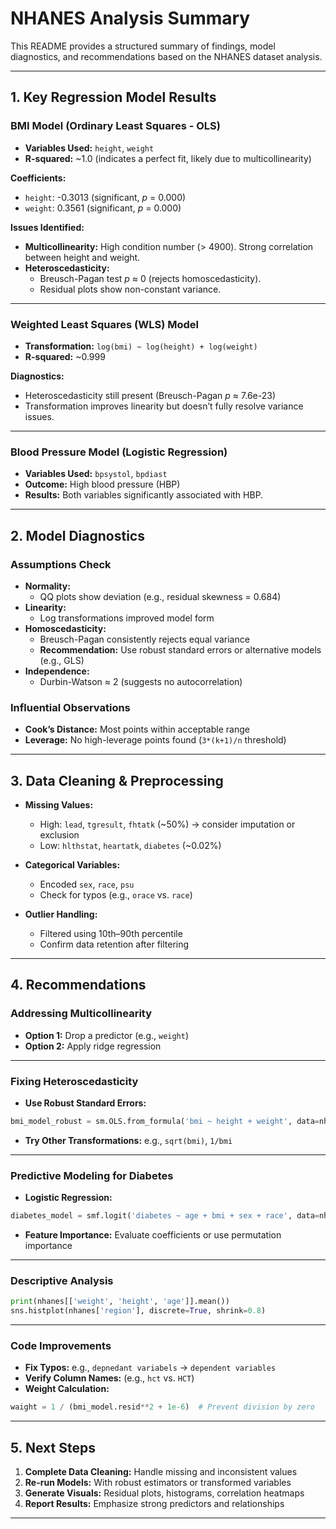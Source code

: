 # NHANES Analysis Summary

This README provides a structured summary of findings, model diagnostics, and recommendations based on the NHANES dataset analysis.

---

## 1. Key Regression Model Results

### **BMI Model (Ordinary Least Squares - OLS)**

- **Variables Used:** `height`, `weight`
- **R-squared:** ~1.0 (indicates a perfect fit, likely due to multicollinearity)

**Coefficients:**
- `height`: -0.3013 (significant, *p* = 0.000)
- `weight`: 0.3561 (significant, *p* = 0.000)

**Issues Identified:**
- **Multicollinearity:** High condition number (> 4900). Strong correlation between height and weight.
- **Heteroscedasticity:** 
  - Breusch-Pagan test *p* ≈ 0 (rejects homoscedasticity).
  - Residual plots show non-constant variance.

---

### **Weighted Least Squares (WLS) Model**

- **Transformation:** `log(bmi) ~ log(height) + log(weight)`
- **R-squared:** ~0.999

**Diagnostics:**
- Heteroscedasticity still present (Breusch-Pagan *p* ≈ 7.6e-23)
- Transformation improves linearity but doesn’t fully resolve variance issues.

---

### **Blood Pressure Model (Logistic Regression)**

- **Variables Used:** `bpsystol`, `bpdiast`
- **Outcome:** High blood pressure (HBP)
- **Results:** Both variables significantly associated with HBP.

---

## 2. Model Diagnostics

### **Assumptions Check**

- **Normality:**
  - QQ plots show deviation (e.g., residual skewness = 0.684)
- **Linearity:**
  - Log transformations improved model form
- **Homoscedasticity:**
  - Breusch-Pagan consistently rejects equal variance
  - **Recommendation:** Use robust standard errors or alternative models (e.g., GLS)
- **Independence:**
  - Durbin-Watson ≈ 2 (suggests no autocorrelation)

### **Influential Observations**

- **Cook’s Distance:** Most points within acceptable range
- **Leverage:** No high-leverage points found (`3*(k+1)/n` threshold)

---

## 3. Data Cleaning & Preprocessing

- **Missing Values:**
  - High: `lead`, `tgresult`, `fhtatk` (~50%) → consider imputation or exclusion
  - Low: `hlthstat`, `heartatk`, `diabetes` (~0.02%)

- **Categorical Variables:**
  - Encoded `sex`, `race`, `psu`
  - Check for typos (e.g., `orace` vs. `race`)

- **Outlier Handling:**
  - Filtered using 10th–90th percentile
  - Confirm data retention after filtering

---

## 4. Recommendations

### **Addressing Multicollinearity**

- **Option 1:** Drop a predictor (e.g., `weight`)
- **Option 2:** Apply ridge regression

---

### **Fixing Heteroscedasticity**

- **Use Robust Standard Errors:**

```python
bmi_model_robust = sm.OLS.from_formula('bmi ~ height + weight', data=nhanes).fit(cov_type='HC3')
```

- **Try Other Transformations:** e.g., `sqrt(bmi)`, `1/bmi`

---

### **Predictive Modeling for Diabetes**

- **Logistic Regression:**

```python
diabetes_model = smf.logit('diabetes ~ age + bmi + sex + race', data=nhanes).fit()
```

- **Feature Importance:** Evaluate coefficients or use permutation importance

---

### **Descriptive Analysis**

```python
print(nhanes[['weight', 'height', 'age']].mean())
sns.histplot(nhanes['region'], discrete=True, shrink=0.8)
```

---

### **Code Improvements**

- **Fix Typos:** e.g., `depnedant variabels` → `dependent variables`
- **Verify Column Names:** (e.g., `hct` vs. `HCT`)
- **Weight Calculation:**

```python
waight = 1 / (bmi_model.resid**2 + 1e-6)  # Prevent division by zero
```

---

## 5. Next Steps

1. **Complete Data Cleaning:** Handle missing and inconsistent values
2. **Re-run Models:** With robust estimators or transformed variables
3. **Generate Visuals:** Residual plots, histograms, correlation heatmaps
4. **Report Results:** Emphasize strong predictors and relationships

---
